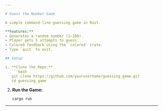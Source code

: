 ```yaml
---

# Guess the Number Game

A simple command-line guessing game in Rust.

**Features:**
- Generates a random number (1–100).
- Player gets 5 attempts to guess.
- Colored feedback using the `colored` crate.
- Type `quit` to exit.

## Setup

1. **Clone the Repo:**
   ```bash
   git clone https://github.com/yourusername/guessing_game.git
   cd guessing_game
   ```

2. **Run the Game:**
   ```bash
   cargo run
   ```
---
```


